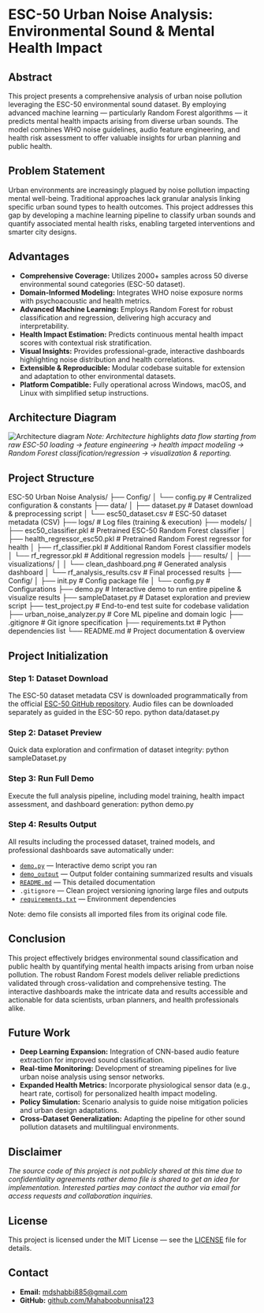 # ESC-50 Urban Noise Analysis: Environmental Sound & Mental Health Impact

## Abstract
This project presents a comprehensive analysis of urban noise pollution leveraging the ESC-50 environmental sound dataset. By employing advanced machine learning — particularly Random Forest algorithms — it predicts mental health impacts arising from diverse urban sounds. The model combines WHO noise guidelines, audio feature engineering, and health risk assessment to offer valuable insights for urban planning and public health.

## Problem Statement
Urban environments are increasingly plagued by noise pollution impacting mental well-being. Traditional approaches lack granular analysis linking specific urban sound types to health outcomes. This project addresses this gap by developing a machine learning pipeline to classify urban sounds and quantify associated mental health risks, enabling targeted interventions and smarter city designs.

## Advantages
- **Comprehensive Coverage:** Utilizes 2000+ samples across 50 diverse environmental sound categories (ESC-50 dataset).
- **Domain-Informed Modeling:** Integrates WHO noise exposure norms with psychoacoustic and health metrics.
- **Advanced Machine Learning:** Employs Random Forest for robust classification and regression, delivering high accuracy and interpretability.
- **Health Impact Estimation:** Predicts continuous mental health impact scores with contextual risk stratification.
- **Visual Insights:** Provides professional-grade, interactive dashboards highlighting noise distribution and health correlations.
- **Extensible & Reproducible:** Modular codebase suitable for extension and adaptation to other environmental datasets.
- **Platform Compatible:** Fully operational across Windows, macOS, and Linux with simplified setup instructions.

## Architecture Diagram
![Architecture diagram](./docs/System_Architecture.png)
*Note: Architecture highlights data flow starting from raw ESC-50 loading → feature engineering → health impact modeling → Random Forest classification/regression → visualization & reporting.*

## Project Structure
ESC-50 Urban Noise Analysis/
├── Config/
│ └── config.py # Centralized configuration & constants
├── data/
│ ├── dataset.py # Dataset download & preprocessing script
│ └── esc50_dataset.csv # ESC-50 dataset metadata (CSV)
├── logs/ # Log files (training & execution)
├── models/
│ ├── esc50_classifier.pkl # Pretrained ESC-50 Random Forest classifier
│ ├── health_regressor_esc50.pkl # Pretrained Random Forest regressor for health
│ ├── rf_classifier.pkl # Additional Random Forest classifier models
│ └── rf_regressor.pkl # Additional regression models
├── results/
│ ├── visualizations/
│ │ └── clean_dashboard.png # Generated analysis dashboard
│ └── rf_analysis_results.csv # Final processed results
├── Config/
│ ├── init.py # Config package file
│ └── config.py # Configurations
├── demo.py # Interactive demo to run entire pipeline & visualize results
├── sampleDataset.py # Dataset exploration and preview script
├── test_project.py # End-to-end test suite for codebase validation
├── urban_noise_analyzer.py # Core ML pipeline and domain logic
├── .gitignore # Git ignore specification
├── requirements.txt # Python dependencies list
└── README.md # Project documentation & overview

## Project Initialization
### Step 1: Dataset Download
The ESC-50 dataset metadata CSV is downloaded programmatically from the official [ESC-50 GitHub repository](https://github.com/karolpiczak/ESC-50). Audio files can be downloaded separately as guided in the ESC-50 repo.
python data/dataset.py

### Step 2: Dataset Preview
Quick data exploration and confirmation of dataset integrity:
python sampleDataset.py

### Step 3: Run Full Demo
Execute the full analysis pipeline, including model training, health impact assessment, and dashboard generation:
python demo.py

### Step 4: Results Output
All results including the processed dataset, trained models, and professional dashboards save automatically under:

- [`demo.py`](./demo.py) — Interactive demo script you ran  
- [`demo_output`](./demo_output) — Output folder containing summarized results and visuals  
- [`README.md`](./README.md) — This detailed documentation  
- `.gitignore` — Clean project versioning ignoring large files and outputs  
- [`requirements.txt`](./requirements.txt) — Environment dependencies  

Note: demo file consists all imported files from its original code file.

## Conclusion
This project effectively bridges environmental sound classification and public health by quantifying mental health impacts arising from urban noise pollution. The robust Random Forest models deliver reliable predictions validated through cross-validation and comprehensive testing. The interactive dashboards make the intricate data and results accessible and actionable for data scientists, urban planners, and health professionals alike.

## Future Work

- **Deep Learning Expansion:** Integration of CNN-based audio feature extraction for improved sound classification.  
- **Real-time Monitoring:** Development of streaming pipelines for live urban noise analysis using sensor networks.  
- **Expanded Health Metrics:** Incorporate physiological sensor data (e.g., heart rate, cortisol) for personalized health impact modeling.  
- **Policy Simulation:** Scenario analysis to guide noise mitigation policies and urban design adaptations.  
- **Cross-Dataset Generalization:** Adapting the pipeline for other sound pollution datasets and multilingual environments.

## Disclaimer
*The source code of this project is not publicly shared at this time due to confidentiality agreements rather demo file is shared to get an idea for implementation. Interested parties may contact the author via email for access requests and collaboration inquiries.*

## License
This project is licensed under the MIT License — see the [LICENSE](./LICENSE) file for details.

## Contact
- **Email:** mdshabbi885@gmail.com  
- **GitHub:** [github.com/Mahaboobunnisa123](https://github.com/Mahaboobunnisa123)  
